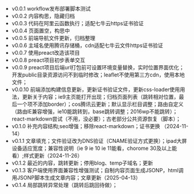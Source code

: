 - v0.0.1  workflow发布部署脚本测试
- v0.0.2  内容构思，隐藏归档
- v0.0.3  代码在阿里云函数执行；适配七牛云https证书验证
- v0.0.4  页面置空，构思中
- v0.0.5  前端导航文件更新，归档整理
- v0.0.6  主域名使用腾讯存储桶，cdn适配七牛云文件https证书验证
- v0.0.7  使用preact改造该项目
- v0.0.8  preact项目初步表单交互
- v0.0.9  preact项目后端url打包前可设置环境变量替换，实时位置界面优化；开发public目录资源访问不到临时修改；leaflet不使用第三方cdn，使用本地文件；
- v0.0.10 前端添加构建信息更新，更新证书验证文件，更新css-loader使用用法，更新关于内容；ie9主页能打开出现；归档页面列表（跳转相对位置，最后一个项不添加border）；cos腾讯云更新；默认显示栏目调整；路由自定义（路由IE兼容增强，ie10能跳转到，base跳转调整；2016wp不能跳转）；react-markdown尝试（不用，没必要）；古老部分公共资源恢复（脚本）；
- v0.1.0  补充内容结构;seo增强；移除react-markdown；证书更换 （2024-11-14）
- v0.1.1  文章填充；文件验证改为DNS验证（CNAME验证方式更换）；ipad大屏设备适应宽度；兼容性说明（ie 9 ie 10 ie 11能看，chorome 30及以上能看）;样式更新（2024-11-26）
- v0.1.2  最近的内容，跳转更新；停用blog、temp子域名；更新 
- v0.1.3  客户端使用界面兼容性增强测试；自制内容页面生成JSONP，html调用JSONP脚本生成文章内容；文章更新（2025-04-13）
- v0.1.4  局部跳转异常处理（跳转后跳回待做）；
